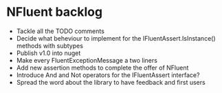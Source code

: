 NFluent backlog
===============

+ Tackle all the TODO comments
+ Decide what beheviour to implement for the IFluentAssert.IsInstance() methods with subtypes
+ Publish v1.0 into nuget
+ Make every FluentExceptionMessage a two liners
+ Add new assertion methods to complete the offer of NFluent
+ Introduce And and Not operators for the IFluentAssert interface?
+ Spread the word about the library to have feedback and first users